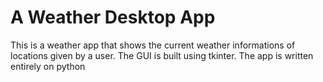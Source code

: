 # A Weather Desktop App
 This is a weather app that shows the current weather informations of locations given by a user. The GUI is built using tkinter. The app is written entirely on python
